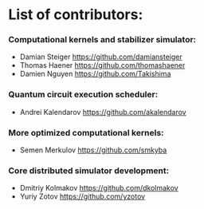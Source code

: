 # List of contributors:

### Computational kernels and stabilizer simulator:
  + Damian Steiger https://github.com/damiansteiger
  + Thomas Haener https://github.com/thomashaener
  + Damien Nguyen https://github.com/Takishima
### Quantum circuit execution scheduler:
  + Andrei Kalendarov https://github.com/akalendarov
### More optimized computational kernels:
  + Semen Merkulov https://github.com/smkyba
### Core distributed simulator development:
  + Dmitriy Kolmakov https://github.com/dkolmakov
  + Yuriy Zotov https://github.com/yzotov
